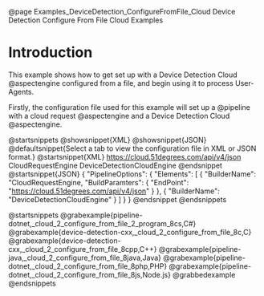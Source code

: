 @page Examples_DeviceDetection_ConfigureFromFile_Cloud Device Detection Configure From File Cloud Examples

# Introduction

This example shows how to get set up with a Device Detection Cloud @aspectengine configured from a file,
and begin using it to process User-Agents.

Firstly, the configuration file used for this example will set up a @pipeline with a cloud request
@aspectengine and a Device Detection Cloud @aspectengine.

@startsnippets
@showsnippet{XML}
@showsnippet{JSON}
@defaultsnippet{Select a tab to view the configuration file in XML or JSON format.}
@startsnippet{XML}
<PipelineOptions>
    <Elements>
        <Element>
            <BuildParameters>
                <EndPoint>https://cloud.51degrees.com/api/v4/json</EndPoint>
            </BuildParameters>
            <BuilderName>CloudRequestEngine</BuilderName>
        </Element>
        <Element>
            <BuilderName>DeviceDetectionCloudEngine</BuilderName>
        </Element>
    </Elements>
</PipelineOptions>
@endsnippet
@startsnippet{JSON}
{
  "PipelineOptions": {
    "Elements": [
      {
        "BuilderName": "CloudRequestEngine,
        "BuildParamters": {
          "EndPoint": "https://cloud.51degrees.com/api/v4/json"
        }
      },
      {
        "BuilderName": "DeviceDetectionCloudEngine"
      }
    ]
  }
}
@endsnippet
@endsnippets

@startsnippets
@grabexample{pipeline-dotnet,_cloud_2_configure_from_file_2_program_8cs,C#}
@grabexample{device-detection-cxx,_cloud_2_configure_from_file_8c,C}
@grabexample{device-detection-cxx,_cloud_2_configure_from_file_8cpp,C++}
@grabexample{pipeline-java,_cloud_2_configure_from_file_8java,Java}
@grabexample{pipeline-dotnet,_cloud_2_configure_from_file_8php,PHP}
@grabexample{pipeline-dotnet,_cloud_2_configure_from_file_8js,Node.js}
@grabbedexample
@endsnippets
